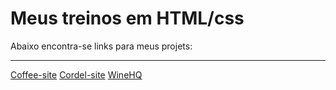
 <h1>Meus treinos em HTML/css</h1>
 <p>Abaixo encontra-se links para meus projets:</p>
<hr>
<a href="https://archgabs.github.io/html-exercises/coffee-site/index.html">Coffee-site</a>
<a href="https://archgabs.github.io/html-exercises/desafios-exercicios-guanabara/cordel/">Cordel-site</a>
<a href="https://archgabs.github.io/html-exercises/wine-hq-site/">WineHQ</a>
<a href="https://archgabs.github.io/html-exercises/spotify-project/index.html">

